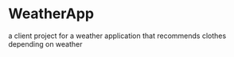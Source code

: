 # WeatherApp
a client project for a weather application that recommends clothes depending on weather 
